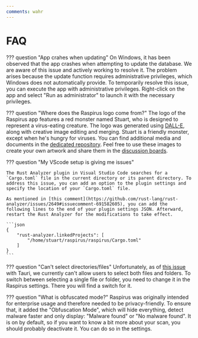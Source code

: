```yaml
---
comments: wahr
---
```


# FAQ

??? question "App crahes when updating" On Windows, it has been observed that the app crashes when attempting to update the database. We are aware of this issue and actively working to resolve it. The problem arises because the update function requires administrative privileges, which Windows does not automatically provide. To temporarily resolve this issue, you can execute the app with administrative privileges. Right-click on the app and select "Run as administrator" to launch it with the necessary privileges.

??? question "Where does the Raspirus logo come from?" The logo of the Raspirus app features a red monster named Stuart, who is designed to represent a virus-eating creature. The logo was generated using [DALL-E](https://openai.com/product/dall-e-2), along with creative image editing and merging. Stuart is a friendly monster, except when he's hungry for viruses. You can find additional media and documents in the [dedicated repository](https://github.com/Raspirus/media). Feel free to use these images to create your own artwork and share them in the [discussion boards](https://github.com/orgs/Raspirus/discussions).

??? question "My VScode setup is giving me issues"

    The Rust Analyzer plugin in Visual Studio Code searches for a `Cargo.toml` file in the current directory or its parent directory. To address this issue, you can add an option to the plugin settings and specify the location of your `Cargo.toml` file.
    
    As mentioned in [this comment](https://github.com/rust-lang/rust-analyzer/issues/2649#issuecomment-691582605), you can add the following lines to the end of your plugin settings JSON. Afterward, restart the Rust Analyzer for the modifications to take effect.

    ```json
    {
        "rust-analyzer.linkedProjects": [
            "/home/stuart/raspirus/raspirus/Cargo.toml"
        ]
    }
    ```

??? question "Can't select directories/files" Unfortunately, as of [this issue](https://github.com/tauri-apps/tauri/issues/5405) with Tauri, we currently can't allow users to select both files and folders. To switch between selecting a single file or folder, you need to change it in the Raspirus settings. There you will find a switch for it.

??? question "What is obfuscated mode?" Raspirus was originally intended for enterprise usage and therefore needed to be privacy-friendly. To ensure that, it added the "Obfuscation Mode", which will hide everything, detect malware faster and only display: "Malware found" or "No malware found". It is on by default, so if you want to know a bit more about your scan, you should probably deactivate it. You can do so in the settings.

